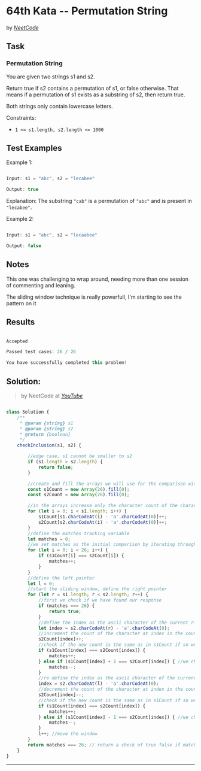 # 64th Kata -- Permutation String


by *[NeetCode](https://neetcode.io/problems/permutation-string)*


## Task

### Permutation String


You are given two strings s1 and s2.

Return true if s2 contains a permutation of s1, or false otherwise. That means if a permutation of s1 exists as a substring of s2, then return true.

Both strings only contain lowercase letters.

Constraints:

* `1 <= s1.length, s2.length <= 1000`


## Test Examples

Example 1:


```js

Input: s1 = "abc", s2 = "lecabee"

Output: true
```
Explanation: The substring `"cab"` is a permutation of `"abc"` and is present in `"lecabee"`.

Example 2:


```js

Input: s1 = "abc", s2 = "lecaabee"

Output: false

```
## Notes

This one was challenging to wrap around, needing more than one session of commenting and leaning.

The sliding window technique is really powerfull, I'm starting to see the pattern on it


## Results

```js

Accepted

Passed test cases: 26 / 26

You have successfully completed this problem!
```

## Solution:
> by NeetCode at *[YouTube](https://youtu.be/UbyhOgBN834)*

```js

class Solution {
    /**
     * @param {string} s1
     * @param {string} s2
     * @return {boolean}
     */
    checkInclusion(s1, s2) {

        //edge case, s1 cannot be smaller to s2
        if (s1.length > s2.length) {
            return false;
        }

        //create and fill the arrays we will use for the comparison with 0s
        const s1Count = new Array(26).fill(0);
        const s2Count = new Array(26).fill(0);

        //in the arrays increase only the character count of the characters on each string (limited to the length of s1)
        for (let i = 0; i < s1.length; i++) {
            s1Count[s1.charCodeAt(i) - 'a'.charCodeAt(0)]++;
            s2Count[s2.charCodeAt(i) - 'a'.charCodeAt(0)]++;
        }
        //define the matches tracking variable
        let matches = 0;
        //we set matches as the initial comparison by iterating through both arrays
        for (let i = 0; i < 26; i++) {
            if (s1Count[i] === s2Count[i]) {
                matches++;
            }
        }
        //define the left pointer
        let l = 0;
        //start the sliding window, define the right pointer 
        for (let r = s1.length; r < s2.length; r++) {
            //first we check if we have found our response
            if (matches === 26) {
                return true;
            }
            //define the index as the ascii character of the current right pointer position minus the first letter
            let index = s2.charCodeAt(r) - 'a'.charCodeAt(0);
            //increment the count of the character at index in the count array
            s2Count[index]++;
            //check if the new count is the same as in s1Count if so we increment, if not we decrement
            if (s1Count[index] === s2Count[index]) {
                matches++; 
            } else if (s1Count[index] + 1 === s2Count[index]) { //we check for potential mismatches caused by the previous count
                matches--;
            }
            //re define the index as the ascii character of the current left pointer position minus the first letter
            index = s2.charCodeAt(l) - 'a'.charCodeAt(0);
            //decrement the count of the character at index in the count array
            s2Count[index]--; 
            //check if the new count is the same as in s1Count if so we decrement, if not we increment
            if (s1Count[index] === s2Count[index]) {
                matches++;
            } else if (s1Count[index] - 1 === s2Count[index]) { //we check for potential mismatches caused by the previous count
                matches--;
            }
            l++; //move the window
        }
        return matches === 26; // return a check of true false if matches == 26
    }
}

```



---